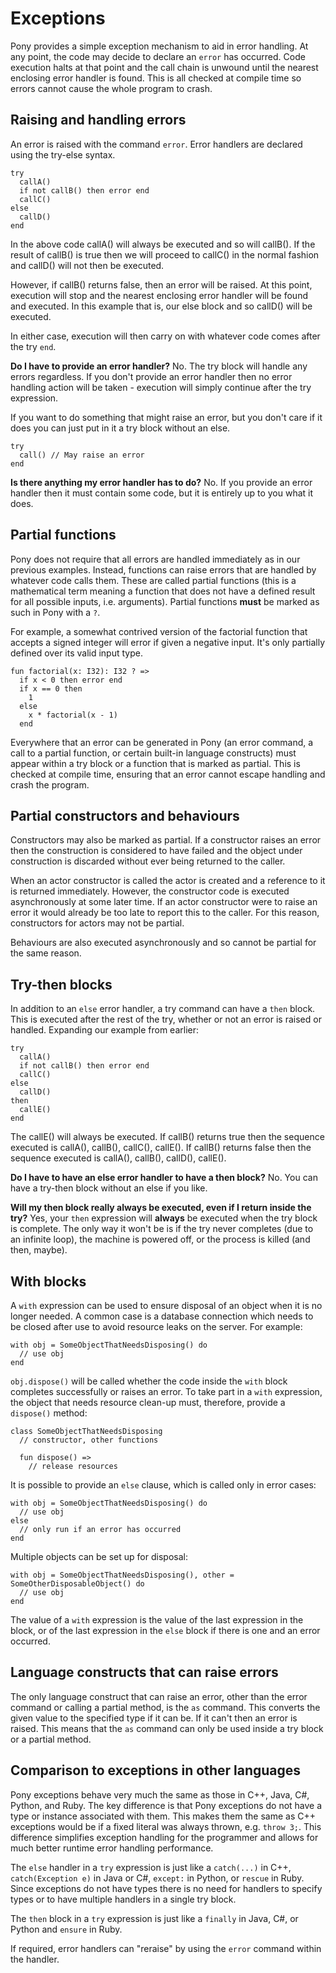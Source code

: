 # Exceptions

Pony provides a simple exception mechanism to aid in error handling. At any point, the code may decide to declare an `error` has occurred. Code execution halts at that point and the call chain is unwound until the nearest enclosing error handler is found. This is all checked at compile time so errors cannot cause the whole program to crash.

## Raising and handling errors

An error is raised with the command `error`. Error handlers are declared using the try-else syntax.

```pony
try
  callA()
  if not callB() then error end
  callC()
else
  callD()
end
```

In the above code callA() will always be executed and so will callB(). If the result of callB() is true then we will proceed to callC() in the normal fashion and callD() will not then be executed.

However, if callB() returns false, then an error will be raised. At this point, execution will stop and the nearest enclosing error handler will be found and executed. In this example that is, our else block and so callD() will be executed.

In either case, execution will then carry on with whatever code comes after the try `end`.

__Do I have to provide an error handler?__ No. The try block will handle any errors regardless. If you don't provide an error handler then no error handling action will be taken - execution will simply continue after the try expression.

If you want to do something that might raise an error, but you don't care if it does you can just put in it a try block without an else.

```pony
try
  call() // May raise an error
end
```

__Is there anything my error handler has to do?__ No. If you provide an error handler then it must contain some code, but it is entirely up to you what it does.

## Partial functions

Pony does not require that all errors are handled immediately as in our previous examples. Instead, functions can raise errors that are handled by whatever code calls them. These are called partial functions (this is a mathematical term meaning a function that does not have a defined result for all possible inputs, i.e. arguments). Partial functions __must__ be marked as such in Pony with a `?`.

For example, a somewhat contrived version of the factorial function that accepts a signed integer will error if given a negative input. It's only partially defined over its valid input type.

```pony
fun factorial(x: I32): I32 ? =>
  if x < 0 then error end
  if x == 0 then
    1
  else
    x * factorial(x - 1)
  end
```

Everywhere that an error can be generated in Pony (an error command, a call to a partial function, or certain built-in language constructs) must appear within a try block or a function that is marked as partial. This is checked at compile time, ensuring that an error cannot escape handling and crash the program.

## Partial constructors and behaviours

Constructors may also be marked as partial. If a constructor raises an error then the construction is considered to have failed and the object under construction is discarded without ever being returned to the caller.

When an actor constructor is called the actor is created and a reference to it is returned immediately. However, the constructor code is executed asynchronously at some later time. If an actor constructor were to raise an error it would already be too late to report this to the caller. For this reason, constructors for actors may not be partial.

Behaviours are also executed asynchronously and so cannot be partial for the same reason.

## Try-then blocks

In addition to an `else` error handler, a try command can have a `then` block. This is executed after the rest of the try, whether or not an error is raised or handled. Expanding our example from earlier:

```pony
try
  callA()
  if not callB() then error end
  callC()
else
  callD()
then
  callE()
end
```

The callE() will always be executed. If callB() returns true then the sequence executed is callA(), callB(), callC(), callE(). If callB() returns false then the sequence executed is callA(), callB(), callD(), callE().

__Do I have to have an else error handler to have a then block?__ No. You can have a try-then block without an else if you like.

__Will my then block really always be executed, even if I return inside the try?__ Yes, your `then` expression will __always__ be executed when the try block is complete. The only way it won't be is if the try never completes (due to an infinite loop), the machine is powered off, or the process is killed (and then, maybe).

## With blocks

A `with` expression can be used to ensure disposal of an object when it is no longer needed. A common case is a database connection which needs to be closed after use to avoid resource leaks on the server. For example:

```pony
with obj = SomeObjectThatNeedsDisposing() do
  // use obj
end
```

`obj.dispose()` will be called whether the code inside the `with` block completes successfully or raises an error. To take part in a `with` expression, the object that needs resource clean-up must, therefore, provide a `dispose()` method:

```pony
class SomeObjectThatNeedsDisposing
  // constructor, other functions

  fun dispose() =>
    // release resources
```

It is possible to provide an `else` clause, which is called only in error cases:

```pony
with obj = SomeObjectThatNeedsDisposing() do
  // use obj
else
  // only run if an error has occurred
end
```

Multiple objects can be set up for disposal:

```pony
with obj = SomeObjectThatNeedsDisposing(), other = SomeOtherDisposableObject() do
  // use obj
end
```

The value of a `with` expression is the value of the last expression in the block, or of the last expression in the `else` block if there is one and an error occurred.

## Language constructs that can raise errors

The only language construct that can raise an error, other than the error command or calling a partial method, is the `as` command. This converts the given value to the specified type if it can be. If it can't then an error is raised. This means that the `as` command can only be used inside a try block or a partial method.

## Comparison to exceptions in other languages

Pony exceptions behave very much the same as those in C++, Java, C#, Python, and Ruby. The key difference is that Pony exceptions do not have a type or instance associated with them. This makes them the same as C++ exceptions would be if a fixed literal was always thrown, e.g. `throw 3;`. This difference simplifies exception handling for the programmer and allows for much better runtime error handling performance.

The `else` handler in a `try` expression is just like a `catch(...)` in C++, `catch(Exception e)` in Java or C#, `except:` in Python, or `rescue` in Ruby. Since exceptions do not have types there is no need for handlers to specify types or to have multiple handlers in a single try block.

The `then` block in a `try` expression is just like a `finally` in Java, C#, or Python and `ensure` in Ruby.

If required, error handlers can "reraise" by using the `error` command within the handler.
